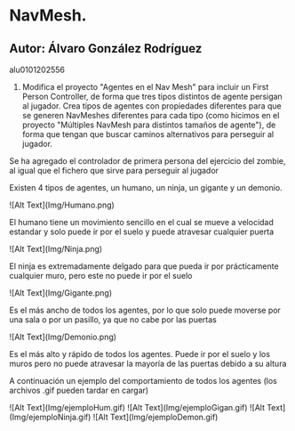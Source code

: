 # NavMesh.
## Autor: Álvaro González Rodríguez
alu0101202556

1. Modifica el proyecto "Agentes en el Nav Mesh" para incluir un First Person Controller, de forma que tres tipos distintos de agente persigan al jugador. Crea tipos de agentes con propiedades diferentes para que se generen NavMeshes diferentes para cada tipo (como hicimos en el proyecto "Múltiples NavMesh para distintos tamaños de agente"), de forma que tengan que buscar caminos alternativos para perseguir al jugador.
<p>Se ha agregado el controlador de primera persona del ejercicio del zombie, al igual que el fichero que sirve para perseguir al jugador</p>
<p>Existen 4 tipos de agentes, un humano, un ninja, un gigante y un demonio.</p>
![Alt Text](Img/Humano.png)
<p>El humano tiene un movimiento sencillo en el cual se mueve a velocidad estandar y solo puede ir por el suelo y puede atravesar cualquier puerta</p>
![Alt Text](Img/Ninja.png)
<p>El ninja es extremadamente delgado para que pueda ir por prácticamente cualquier muro, pero este no puede ir por el suelo</p>
![Alt Text](Img/Gigante.png)
<p>Es el más ancho de todos los agentes, por lo que solo puede moverse por una sala o por un pasillo, ya que no cabe por las puertas</p>
![Alt Text](Img/Demonio.png)
<p>Es el más alto y rápido de todos los agentes. Puede ir por el suelo y los muros pero no puede atravesar la mayoría de las puertas debido a su altura</p>
<p>A continuación un ejemplo del comportamiento de todos los agentes (los archivos .gif pueden tardar en cargar)</p>
![Alt Text](Img/ejemploHum.gif)
![Alt Text](Img/ejemploGigan.gif)
![Alt Text](Img/ejemploNinja.gif)
![Alt Text](Img/ejemploDemon.gif)